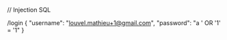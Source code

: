 // Injection SQL

/login
{
"username": "louvel.mathieu+1@gmail.com",
"password": "a ' OR '1' = '1"
}